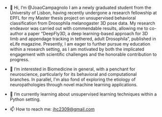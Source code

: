 - 👋 Hi, I’m @JoaoCampagnolo
I am a newly graduated student from the University of Lisbon, having recently undergone a research fellowship at EPFL for my Master thesis 
project on unsupervised behavioral classification from Drosophila melanogaster 3D pose data. My research endeavor was carried out with commendable 
results, allowing me to co-author a paper “DeepFly3D, a deep learning-based approach for 3D limb and appendage tracking in tethered, adult Drosophila”, 
published in eLife magazine.
Presently, I am eager to further pursue my education within a research setting, as I am motivated by both the implicated engagement with scientific 
challenges and the honorable contribution to progress.

- 👀 I’m interested in Biomedicine in general, with a penchant for neuroscience, particularly for its behavioral and computational branches. In parallel, I'm also fond of exploring the etiology of neuropathologies through novel machine learning applications.

- 🌱 I’m currently learning about unsupervised learning techniques within a Python setting.

- 📫 How to reach me: jhc2309@gmail.com

<!---
JoaoCampagnolo/JoaoCampagnolo is A repository because its `README.md` (this file) appears on your GitHub profile. (Wait, does it? 😳)
You can click the Preview link to take a look at your changes.
--->
